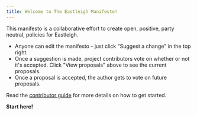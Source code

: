 ```yaml
---
title: Welcome to The Eastleigh Manifesto!
---
```


This manifesto is a collaborative effort to create open, positive, party neutral, policies for Eastleigh.

* Anyone can edit the manifesto - just click "Suggest a change" in the top right.
* Once a suggestion is made, project contributors vote on whether or not it's accepted. Click "View proposals" above to see the current proposals.
* Once a proposal is accepted, the author gets to vote on future proposals.

Read the [contributor guide](contributing.html) for more details on how to get started.

**Start here!**
